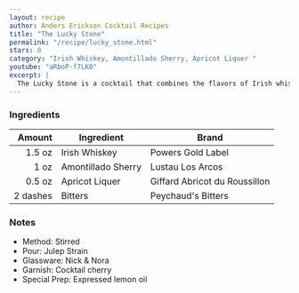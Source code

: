 ```yaml
---
layout: recipe
author: Anders Erickson Cocktail Recipes
title: "The Lucky Stone"
permalink: "/recipe/lucky_stone.html"
stars: 0
category: "Irish Whiskey, Amontillado Sherry, Apricot Liquer "
youtube: "aRboP-f7LK0"
excerpt: |
  The Lucky Stone is a cocktail that combines the flavors of Irish whiskey, Amontillado sherry, apricot liqueur, and Peychaud's bitters. It is a complex and balanced drink with a sweet and nutty flavor profile.
---
```


### Ingredients

|   Amount | Ingredient         | Brand                         |
| -------: | ------------------ | ----------------------------- |
|   1.5 oz | Irish Whiskey      | Powers Gold Label             |
|     1 oz | Amontillado Sherry | Lustau Los Arcos              |
|   0.5 oz | Apricot Liquer     | Giffard Abricot du Roussillon |
| 2 dashes | Bitters            | Peychaud's Bitters            |

### Notes

- Method: Stirred
- Pour: Julep Strain
- Glassware: Nick & Nora
- Garnish: Cocktail cherry
- Special Prep: Expressed lemon oil
